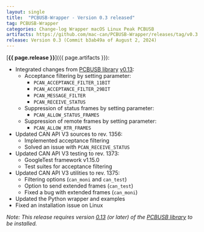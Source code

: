 ```yaml
---
layout: single
title:  "PCBUSB-Wrapper - Version 0.3 released"
tag: PCBUSB-Wrapper
categories: Change-log Wrapper macOS Linux Peak PCBUSB
artifacts: https://github.com/mac-can/PCBUSB-Wrapper/releases/tag/v0.3
release: Version 0.3 (Commit b3ab49a of August 2, 2024)
---
```

[**{{ page.release }}**]({{ page.artifacts }}):

- Integrated changes from [PCBUSB library](https://github.com/mac-can/PCBUSB-Library) [v0.13](https://github.com/mac-can/PCBUSB-Library/releases/tag/v0.13):
  - Acceptance filtering by setting parameter:
    - `PCAN_ACCEPTANCE_FILTER_11BIT`
    - `PCAN_ACCEPTANCE_FILTER_29BIT`
    - `PCAN_MESSAGE_FILTER`
    - `PCAN_RECEIVE_STATUS`
  - Suppression of status frames by setting parameter:
    - `PCAN_ALLOW_STATUS_FRAMES`
  - Suppression of remote frames by setting parameter:
    - `PCAN_ALLOW_RTR_FRAMES`
- Updated CAN API V3 sources to rev. 1356:
  - Implemented acceptance filtering
  - Solved an issue with `PCAN_RECEIVE_STATUS`
- Updated CAN API V3 testing to rev. 1373:
  - GoogleTest framework v1.15.0
  - Test suites for acceptance filtering
- Updated CAN API V3 utilities to rev. 1375:
  - Filtering options (`can_moni` and `can_test`)
  - Option to send extended frames (`can_test`)
  - Fixed a bug with extended frames (`can_moni`)
- Updated the Python wrapper and examples
- Fixed an installation issue on Linux

_Note: This release requires version [0.13](https://github.com/mac-can/PCBUSB-Library/releases/tag/v0.13) (or later) of the [PCBUSB library](https://github.com/mac-can/PCBUSB-Library) to be installed._
